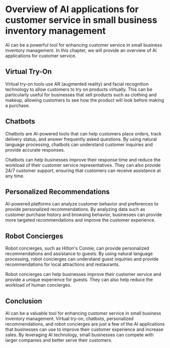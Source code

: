 # Overview of AI applications for customer service in small business inventory management

AI can be a powerful tool for enhancing customer service in small business inventory management. In this chapter, we will provide an overview of AI applications for customer service.

Virtual Try-On
--------------

Virtual try-on tools use AR (augmented reality) and facial recognition technology to allow customers to try on products virtually. This can be particularly useful for businesses that sell products such as clothing and makeup, allowing customers to see how the product will look before making a purchase.

Chatbots
--------

Chatbots are AI-powered tools that can help customers place orders, track delivery status, and answer frequently asked questions. By using natural language processing, chatbots can understand customer inquiries and provide accurate responses.

Chatbots can help businesses improve their response time and reduce the workload of their customer service representatives. They can also provide 24/7 customer support, ensuring that customers can receive assistance at any time.

Personalized Recommendations
----------------------------

AI-powered platforms can analyze customer behavior and preferences to provide personalized recommendations. By analyzing data such as customer purchase history and browsing behavior, businesses can provide more targeted recommendations and improve the customer experience.

Robot Concierges
----------------

Robot concierges, such as Hilton's Connie, can provide personalized recommendations and assistance to guests. By using natural language processing, robot concierges can understand guest inquiries and provide recommendations for local attractions and restaurants.

Robot concierges can help businesses improve their customer service and provide a unique experience for guests. They can also help reduce the workload of human concierges.

Conclusion
----------

AI can be a valuable tool for enhancing customer service in small business inventory management. Virtual try-on, chatbots, personalized recommendations, and robot concierges are just a few of the AI applications that businesses can use to improve their customer experience and increase sales. By leveraging AI technology, small businesses can compete with larger companies and better serve their customers.
